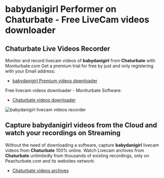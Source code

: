 # babydanigirl Performer on Chaturbate - Free LiveCam videos downloader

## Chaturbate Live Videos Recorder

Monitor and record livecam videos of **babydanigirl** from **Chaturbate** with Moniturbate.com
Get a premium trial for free by just and only registering with your Email address:
* [babydanigirl Premium videos downloader](https://moniturbate.com/request-demo-licence-key.html)

Free livecam videos downloader - Moniturbate Software:
* [Chaturbate videos downloader](https://moniturbate.com/moniturbate-download-software.html)

![babydanigirl livecam videos recorder](https://peachurnet.com/templates/moniturbate-software.png)


## Capture babydanigirl videos from the Cloud and watch your recordings on Streaming

Without the need of downloading a software, capture **babydanigirl** livecam videos from **Chaturbate** 100% online.
Watch Livecam archives from **Chaturbate** unlimitedly from thousands of existing recordings, only on Peachurbate.com and its websites network:
* [Chaturbate videos archives](https://peachurnet.com/)